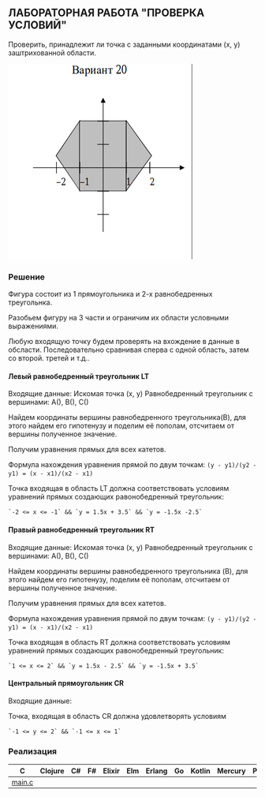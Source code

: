 ## ЛАБОРАТОРНАЯ РАБОТА "ПРОВЕРКА УСЛОВИЙ" 

Проверить, принадлежит ли точка с заданными координатами (x, y) заштрихованной области. 

![/lab1-20.png](lab1-20.png)


### Решение

Фигура состоит из 1 прямоугольника и 2-х равнобедренных треугольнка.

Разобьем фигуру на 3 части и ограничим их области условными выражениями.

Любую входящую точку будем проверять на вхождение в данные в обсласти. Последовательно сравнивая сперва с одной область, затем со второй. третей и т.д..

#### Левый равнобедренный треугольник LT

Входящие данные: Искомая точка (x, y)
Равнобедренный треугольник с вершинами: A(), B(), C()

Найдем координаты вершины равнобедренного треугольника(B), для этого найдем его гипотенузу и поделим её пополам, отсчитаем от вершины полученное значение.

Получим уравнения прямых для всех катетов.

Формула нахождения уравнения прямой по двум точкам: `(y - y1)/(y2 - y1) = (x - x1)/(x2 - x1)`

Точка входящая в область LT должна соответствовать условиям уравнений прямых создающих равонобедренный треугольник:

    `-2 <= x <= -1` && `y = 1.5x + 3.5` && `y = -1.5x -2.5`

#### Правый равнобедренный треугольник RT

Входящие данные: Искомая точка (x, y)
Равнобедренный треугольник с вершинами: A(), B(), C()

Найдем координаты вершины равнобедренного треугольника (B), для этого найдем его гипотенузу, поделим её пополам, отсчитаем от вершины полученное значение.

Получим уравнения прямых для всех катетов.

Формула нахождения уравнения прямой по двум точкам: `(y - y1)/(y2 - y1) = (x - x1)/(x2 - x1)`

Точка входящая в область RT должна соответствовать условиям уравнений прямых создающих равонобедренный треугольник:

    `1 <= x <= 2` && `y = 1.5x - 2.5` && `y = -1.5x + 3.5`

#### Центральный прямоугольник CR

Входящие данные:

Точка, входящая в область CR должна удовлетворять условиям

    `-1 <= y <= 2` && `-1 <= x <= 1`

### Реализация

| C | Clojure | C# | F# | Elixir | Elm | Erlang | Go | Kotlin | Mercury | Prolog | Rust |
|:----:|:-:|:-------:|:--:|:--:|:------:|:---:|:------:|:--:|:------:|:-------:|:------:|
| [main.c](c/main.c) |   |   |   |   |   |   |   |   |   |   |   |   |